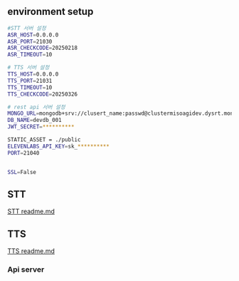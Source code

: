 ## environment setup

```bash
#STT 서버 설정
ASR_HOST=0.0.0.0
ASR_PORT=21030
ASR_CHECKCODE=20250218
ASR_TIMEOUT=10

# TTS 서버 설정
TTS_HOST=0.0.0.0
TTS_PORT=21031
TTS_TIMEOUT=10
TTS_CHECKCODE=20250326

# rest api 서버 설정
MONGO_URL=mongodb+srv://clusert_name:passwd@clustermisoagidev.dysrt.mongodb.net/
DB_NAME=devdb_001
JWT_SECRET=**********

STATIC_ASSET = ./public
ELEVENLABS_API_KEY=sk_**********
PORT=21040


SSL=False
```

## STT

[STT readme.md](STT/readme.md)

## TTS

[TTS readme.md](TTS/readme.md)

### Api server


